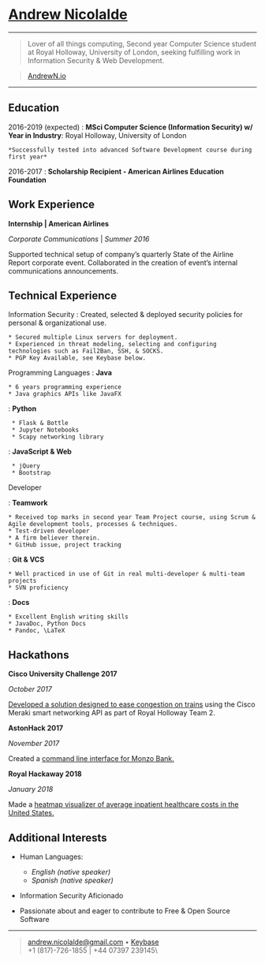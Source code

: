 [Andrew Nicolalde](https://anrewn.io/about/)
============

----

> Lover of all things computing, Second year Computer Science student at Royal Holloway, University of London, seeking fulfilling work in Information Security & Web Development.

> [AndrewN.io](http://andrewn.io/about/)

----

Education
---------

2016-2019 (expected)
:   **MSci Computer Science (Information Security) w/ Year in Industry**: Royal Holloway, University of London

    *Successfully tested into advanced Software Development course during first year*

2016-2017
:   **Scholarship Recipient - American Airlines Education Foundation**

Work Experience
----------

**Internship | American Airlines**

*Corporate Communications* | *Summer 2016*

Supported technical setup of company’s quarterly State of the Airline Report corporate event.
Collaborated in the creation of event’s internal communications announcements.

Technical Experience
--------------------

Information Security
:   Created, selected & deployed security policies for personal & organizational use.

    * Secured multiple Linux servers for deployment.
    * Experienced in threat modeling, selecting and configuring technologies such as Fail2Ban, SSH, & SOCKS.
    * PGP Key Available, see Keybase below.

Programming Languages
:   **Java**

    * 6 years programming experience
    * Java graphics APIs like JavaFX

:   **Python**

     * Flask & Bottle
     * Jupyter Notebooks
     * Scapy networking library

:   **JavaScript & Web**

     * jQuery
     * Bootstrap

Developer

:   **Teamwork**
    
    * Received top marks in second year Team Project course, using Scrum & Agile development tools, processes & techniques.
    * Test-driven developer
    * A firm believer therein.
    * GitHub issue, project tracking

:   **Git & VCS**

    * Well practiced in use of Git in real multi-developer & multi-team projects
    * SVN proficiency

:   **Docs**
    
    * Excellent English writing skills
    * JavaDoc, Python Docs
    * Pandoc, \LaTeX

Hackathons
----------

**Cisco University Challenge 2017**

*October 2017*

[Developed a solution designed to ease congestion on trains](https://www.royalholloway.ac.uk/computerscience/news/newsarticles/cisco2017.aspx) using the Cisco Meraki smart networking API as part of Royal Holloway Team 2.

**AstonHack 2017**

*November 2017*

Created a [command line interface for Monzo Bank.](https://github.com/crablab/monzo-cli)

**Royal Hackaway 2018**

*January 2018*

Made a [heatmap visualizer of average inpatient healthcare costs in the United States.](https://github.com/andrewnicolalde/Open-Health-Charges-Map)

Additional Interests
----------------------------------------

* Human Languages:

     * *English (native speaker)*
     * *Spanish (native speaker)*

* Information Security Aficionado

* Passionate about and eager to contribute to Free & Open Source Software

----

> <andrew.nicolalde@gmail.com> • [Keybase](https://keybase.io/andrewnicolalde)\
> +1 (817)-726-1855 | +44 07397 239145\
